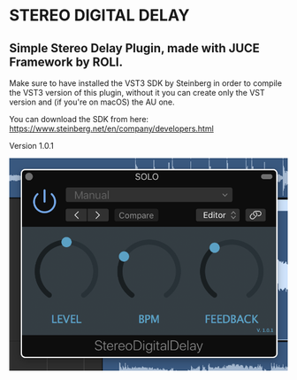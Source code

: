 # STEREO DIGITAL DELAY 

## Simple Stereo Delay Plugin, made with JUCE Framework by ROLI. 

Make sure to have installed the VST3 SDK by Steinberg in order to compile the VST3 version of this plugin, without it you can create only the VST version and (if you're on macOS) the AU one.

You can download the SDK from here: https://www.steinberg.net/en/company/developers.html

Version 1.0.1

![Screenshot](Images/UI.png)
## 




